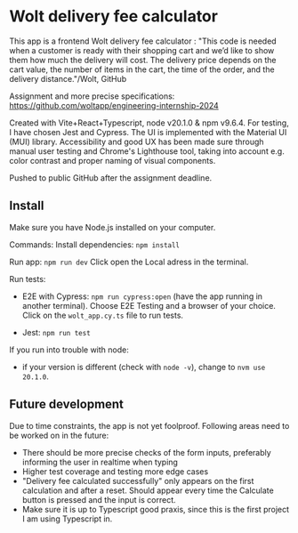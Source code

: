 # Wolt delivery fee calculator

This app is a frontend Wolt delivery fee calculator : "This code is needed when a customer is ready with their shopping cart and we’d like to show them how much the delivery will cost. The delivery price depends on the cart value, the number of items in the cart, the time of the order, and the delivery distance."/Wolt, GitHub

Assignment and more precise specifications: https://github.com/woltapp/engineering-internship-2024

Created with Vite+React+Typescript, node v20.1.0 & npm v9.6.4. For testing, I have chosen Jest and Cypress. The UI is implemented with the Material UI (MUI) library. Accessibility and good UX has been made sure through manual user testing and Chrome's Lighthouse tool, taking into account e.g. color contrast and proper naming of visual components. 

Pushed to public GitHub after the assignment deadline.

## Install

Make sure you have Node.js installed on your computer.

Commands:
Install dependencies: `npm install`

Run app: `npm run dev`
Click open the Local adress in the terminal.

Run tests: 
- E2E with Cypress: `npm run cypress:open` (have the app running in another terminal). Choose E2E Testing and a browser of your choice. Click on the `wolt_app.cy.ts` file to run tests.

- Jest: `npm run test`

If you run into trouble with node:
- if your version is different (check with `node -v`), change to `nvm use 20.1.0`.

## Future development

Due to time constraints, the app is not yet foolproof. Following areas need to be worked on in the future:

- There should be more precise checks of the form inputs, preferably informing the user in realtime when typing
- Higher test coverage and testing more edge cases
- "Delivery fee calculated successfully" only appears on the first calculation and after a reset. Should appear every time the Calculate button is pressed and the input is correct.
- Make sure it is up to Typescript good praxis, since this is the first project I am using Typescript in.
